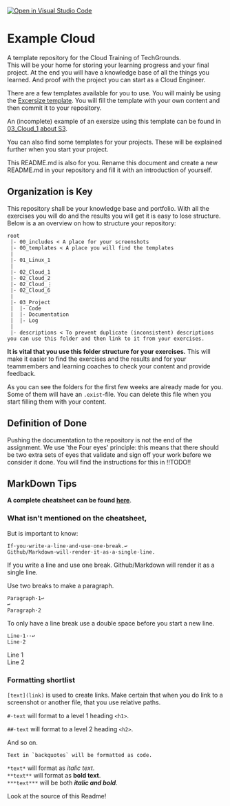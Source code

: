 [![Open in Visual Studio Code](https://classroom.github.com/assets/open-in-vscode-c66648af7eb3fe8bc4f294546bfd86ef473780cde1dea487d3c4ff354943c9ae.svg)](https://classroom.github.com/online_ide?assignment_repo_id=7768115&assignment_repo_type=AssignmentRepo)
# Example Cloud
A template repository for the Cloud Training of TechGrounds.  
This will be your home for storing your learning progress and your final project. At the end you will have a knowledge base of all the things you learned. And proof with the project you can start as a Cloud Engineer.

There are a few templates available for you to use. You will mainly be using the [Excersize template](../00_templates/excersize.md). You will fill the template with your own content and then commit it to your repository.

An (incomplete) example of an exersize using this template can be found in [03_Cloud_1 about S3](./sprint_2/S3.md).

You can also find some templates for your projects. These will be explained further when you start your project.

This README.md is also for you. Rename this document and create a new README.md in your repository and fill it with an introduction of yourself.

## Organization is Key
This repository shall be your knowledge base and portfolio. With all the exercises you will do and the results you will get it is easy to lose structure. Below is a an overview on how to structure your repository:
```
root
 |- 00_includes < A place for your screenshots
 |- 00_templates < A place you will find the templates
 |
 |- 01_Linux_1
 |
 |- 02_Cloud_1
 |- 02_Cloud_2
 |- 02_Cloud_⋮
 |- 02_Cloud_6
 |
 |- 03_Project
 |  |- Code
 |  |- Documentation
 |  |- Log
 |
 |- descriptions < To prevent duplicate (inconsistent) descriptions you can use this folder and then link to it from your exercises.
```
**It is vital that you use this folder structure for your exercises.** This will make it easier to find the exercises and the results and for your teammembers and learning coaches to check your content and provide feedback.

As you can see the folders for the first few weeks are already made for you. Some of them will have an `.exist`-file. You can delete this file when you start filling them with your content.

## Definition of Done
Pushing the documentation to the repository is not the end of the assignment. We use 'the Four eyes' principle: this means that there should be two extra sets of eyes that validate and sign off your work before we consider it done. You will find the instructions for this in !!TODO!!

## MarkDown Tips
**A complete cheatsheet can be found [here](https://devhints.io/markdown)**.

### What isn't mentioned on the cheatsheet,
But is important to know:
```
If·you·write·a·line·and·use·one·break.↩
Github/Markdown·will·render·it·as·a·single·line.
```
If you write a line and use one break.
Github/Markdown will render it as a single line.

Use two breaks to make a paragraph.
```
Paragraph·1↩
↩
Paragraph·2
```
To only have a line break use a double space before you start a new line.

```
Line·1··↩
Line·2
```
Line 1  
Line 2
### Formatting shortlist
`[text](link)` is used to create links. Make certain that when you do link to a screenshot or another file, that you use relative paths.

`#·text` will format to a level 1 heading `<h1>`.

`##·text` will format to a level 2 heading `<h2>`.

And so on.

```
Text in `backquotes` will be formatted as code.
```

`*text*` will format as *italic text*.  
`**text**` will format as **bold text**.  
`***text***` will be both ***italic and bold***.

Look at the source of this Readme!